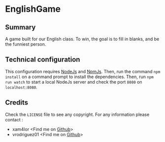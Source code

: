# EnglishGame
## Summary
A game built for our English class.
To win, the goal is to fill in blanks, and be the funniest person.

## Technical configuration
This configuration requires [NodeJs](https://nodejs.org/) and [NpmJs](https://www.npmjs.com/).
Then, run the command `npm install` on a command prompt to install the dependencies.
Then, run `npm run watch` to start a local NodeJs server and check the port `8080` on `localhost:8080`.

## Credits
Check the `LICENSE` file to see any copyright.
For any information please contact :
 - xam4lor <Find me on [Github](https://github.com/xam4lor)>
 - vrodriguez01 <Find me on [Github](https://github.com/vrodriguez01)>
